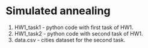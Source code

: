 # Simulated annealing

1. HW1_task1 - python code with first task of HW1.
2. HW1_task2 - python code with second task of HW1.
3. data.csv  - cities dataset for the second task. 
